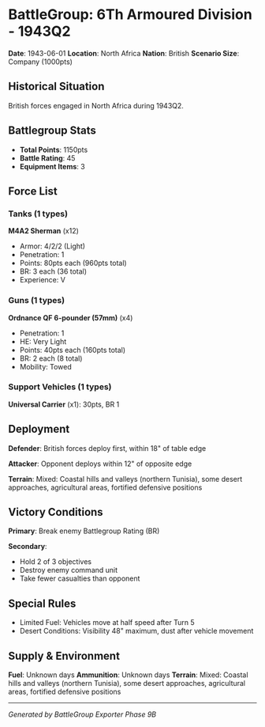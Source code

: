 # BattleGroup: 6Th Armoured Division - 1943Q2

**Date**: 1943-06-01
**Location**: North Africa
**Nation**: British
**Scenario Size**: Company (1000pts)

## Historical Situation

British forces engaged in North Africa during 1943Q2.

## Battlegroup Stats

- **Total Points**: 1150pts
- **Battle Rating**: 45
- **Equipment Items**: 3

## Force List

### Tanks (1 types)

**M4A2 Sherman** (x12)
- Armor: 4/2/2 (Light)
- Penetration: 1
- Points: 80pts each (960pts total)
- BR: 3 each (36 total)
- Experience: V

### Guns (1 types)

**Ordnance QF 6-pounder (57mm)** (x4)
- Penetration: 1
- HE: Very Light
- Points: 40pts each (160pts total)
- BR: 2 each (8 total)
- Mobility: Towed

### Support Vehicles (1 types)

**Universal Carrier** (x1): 30pts, BR 1

## Deployment

**Defender**: British forces deploy first, within 18" of table edge

**Attacker**: Opponent deploys within 12" of opposite edge

**Terrain**: Mixed: Coastal hills and valleys (northern Tunisia), some desert approaches, agricultural areas, fortified defensive positions

## Victory Conditions

**Primary**: Break enemy Battlegroup Rating (BR)

**Secondary**:
- Hold 2 of 3 objectives
- Destroy enemy command unit
- Take fewer casualties than opponent

## Special Rules

- Limited Fuel: Vehicles move at half speed after Turn 5
- Desert Conditions: Visibility 48" maximum, dust after vehicle movement

## Supply & Environment

**Fuel**: Unknown days
**Ammunition**: Unknown days
**Terrain**: Mixed: Coastal hills and valleys (northern Tunisia), some desert approaches, agricultural areas, fortified defensive positions

---

*Generated by BattleGroup Exporter Phase 9B*
